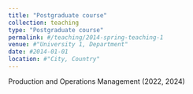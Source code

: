 ```yaml
---
title: "Postgraduate course"
collection: teaching
type: "Postgraduate course"
permalink: #/teaching/2014-spring-teaching-1
venue: #"University 1, Department"
date: #2014-01-01
location: #"City, Country"
---
```


Production and Operations Management (2022, 2024)
